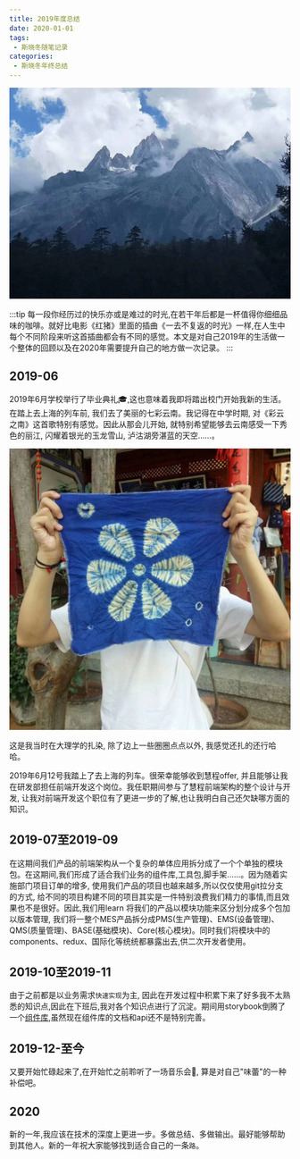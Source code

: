 ```yaml
---
title: 2019年度总结
date: 2020-01-01
tags:
 - 斯晓冬随笔记录
categories:
 - 斯晓冬年终总结
---
```

 
![image](./img/yunnan.jpeg) 

:::tip
  每一段你经历过的快乐亦或是难过的时光,在若干年后都是一杯值得你细细品味的咖啡。就好比电影《红猪》里面的插曲《一去不复返的时光》一样,在人生中每个不同阶段来听这首插曲都会有不同的感觉。本文是对自己2019年的生活做一个整体的回顾以及在2020年需要提升自己的地方做一次记录。
:::
 
 ## 2019-06 

 2019年6月学校举行了毕业典礼🎓,这也意味着我即将踏出校门开始我新的生活。在踏上去上海的列车前, 我们去了美丽的七彩云南。我记得在中学时期, 对《彩云之南》这首歌特别有感觉。因此从那会儿开始, 就特别希望能够去云南感受一下秀色的丽江, 闪耀着银光的玉龙雪山, 泸沽湖旁湛蓝的天空......。

 ![image](./img/za.jpeg) 

 这是我当时在大理学的扎染, 除了边上一些圈圈点点以外, 我感觉还扎的还行哈哈。

2019年6月12号我踏上了去上海的列车。很荣幸能够收到慧程offer, 并且能够让我在研发部担任前端开发这个岗位。我任职期间参与了慧程前端架构的整个设计与开发, 让我对前端开发这个职位有了更进一步的了解,也让我明白自己还欠缺哪方面的知识。

 ## 2019-07至2019-09

 在这期间我们产品的前端架构从一个复杂的单体应用拆分成了一个个单独的模块包。在这期间,我们形成了适合我们业务的组件库,工具包,脚手架......。因为随着实施部门项目订单的增多, 使用我们产品的项目也越来越多,所以仅仅使用git拉分支的方式, 给不同的项目构建不同的项目其实是一件特别浪费我们精力的事情,而且效果也不是很好。因此,我们用learn 将我们的产品以模块功能来区分划分成多个包加以版本管理, 我们将一整个MES产品拆分成PMS(生产管理)、EMS(设备管理)、QMS(质量管理)、BASE(基础模块)、Core(核心模块)。同时我们将模块中的components、redux、国际化等统统都暴露出去,供二次开发者使用。

 ## 2019-10至2019-11

由于之前都是以业务需求```快速实现```为主, 因此在开发过程中积累下来了好多我不太熟悉的知识点,因此在下班后,我对各个知识点进行了沉淀。期间用storybook倒腾了一个[组件库](https://github.com/sixiaodong123/react-loading),虽然现在组件库的文档和api还不是特别完善。


 ## 2019-12-至今

又要开始忙碌起来了,在开始忙之前聆听了一场音乐会🎵, 算是对自己"味蕾"的一种补偿吧。

 ## 2020

新的一年,我应该在技术的深度上更进一步。多做总结、多做输出。最好能够帮助到其他人。新的一年祝大家能够找到适合自己的一条```路```。